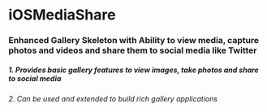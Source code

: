 # iOSMediaShare
### Enhanced Gallery Skeleton with Ability to view media, capture photos and videos and share them to social media like Twitter
##### 1. Provides basic gallery features to view images, take photos and share to social media
###### 2. Can be used and extended to build rich gallery applications
